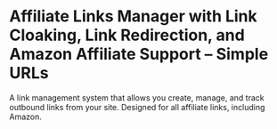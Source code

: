 Affiliate Links Manager with Link Cloaking, Link Redirection, and Amazon Affiliate Support – Simple URLs
===========

A link management system that allows you create, manage, and track outbound links from your site. Designed for all affiliate links, including Amazon.
